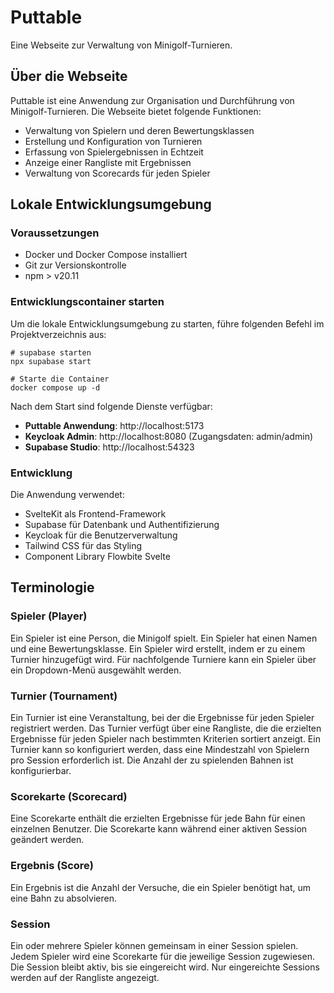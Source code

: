 # Puttable

Eine Webseite zur Verwaltung von Minigolf-Turnieren.

## Über die Webseite

Puttable ist eine Anwendung zur Organisation und Durchführung von Minigolf-Turnieren. Die Webseite bietet folgende Funktionen:

- Verwaltung von Spielern und deren Bewertungsklassen
- Erstellung und Konfiguration von Turnieren
- Erfassung von Spielergebnissen in Echtzeit
- Anzeige einer Rangliste mit Ergebnissen
- Verwaltung von Scorecards für jeden Spieler

## Lokale Entwicklungsumgebung

### Voraussetzungen

- Docker und Docker Compose installiert
- Git zur Versionskontrolle
- npm > v20.11

### Entwicklungscontainer starten

Um die lokale Entwicklungsumgebung zu starten, führe folgenden Befehl im Projektverzeichnis aus:

```shell
# supabase starten
npx supabase start

# Starte die Container
docker compose up -d
```

Nach dem Start sind folgende Dienste verfügbar:

- **Puttable Anwendung**: http://localhost:5173
- **Keycloak Admin**: http://localhost:8080 (Zugangsdaten: admin/admin)
- **Supabase Studio**: http://localhost:54323

### Entwicklung

Die Anwendung verwendet:
- SvelteKit als Frontend-Framework
- Supabase für Datenbank und Authentifizierung
- Keycloak für die Benutzerverwaltung
- Tailwind CSS für das Styling
- Component Library Flowbite Svelte

## Terminologie

### Spieler (Player)

Ein Spieler ist eine Person, die Minigolf spielt. Ein Spieler hat einen Namen und eine Bewertungsklasse.
Ein Spieler wird erstellt, indem er zu einem Turnier hinzugefügt wird. Für nachfolgende Turniere kann ein Spieler über ein Dropdown-Menü ausgewählt werden.

### Turnier (Tournament)

Ein Turnier ist eine Veranstaltung, bei der die Ergebnisse für jeden Spieler registriert werden.
Das Turnier verfügt über eine Rangliste, die die erzielten Ergebnisse für jeden Spieler nach bestimmten Kriterien sortiert anzeigt.
Ein Turnier kann so konfiguriert werden, dass eine Mindestzahl von Spielern pro Session erforderlich ist.
Die Anzahl der zu spielenden Bahnen ist konfigurierbar.

### Scorekarte (Scorecard)

Eine Scorekarte enthält die erzielten Ergebnisse für jede Bahn für einen einzelnen Benutzer. Die Scorekarte kann während einer aktiven Session geändert werden.

### Ergebnis (Score)

Ein Ergebnis ist die Anzahl der Versuche, die ein Spieler benötigt hat, um eine Bahn zu absolvieren.

### Session

Ein oder mehrere Spieler können gemeinsam in einer Session spielen. Jedem Spieler wird eine Scorekarte für die jeweilige Session zugewiesen.
Die Session bleibt aktiv, bis sie eingereicht wird. Nur eingereichte Sessions werden auf der Rangliste angezeigt.
